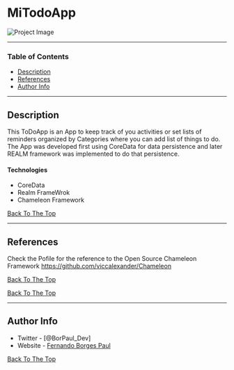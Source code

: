 # MiTodoApp


![Project Image](https://drive.google.com/open?id=1w1DzYizknZbv_tuiTQmElgMAWXv7VFJd)


---

### Table of Contents


- [Description](#description)
- [References](#references)
- [Author Info](#author-info)

---

## Description

This ToDoApp is an App to keep track of you activities or set lists of reminders organized by Categories where you can add list of things to do.
The App was developed first using CoreData for data persistence and later REALM framework was implemented to do that persistence. 

#### Technologies

- CoreData 
- Realm FrameWrok
- Chameleon Framework

[Back To The Top](#read-me-template)

---

## References
Check the Pofile for the reference to the  Open Source Chameleon Framework
https://github.com/viccalexander/Chameleon

[Back To The Top](#read-me-template)



[Back To The Top](#read-me-template)

---

## Author Info

- Twitter - [@BorPaul_Dev]
- Website - [Fernando Borges Paul](https://borpaul.com)

[Back To The Top](#read-me-template)
